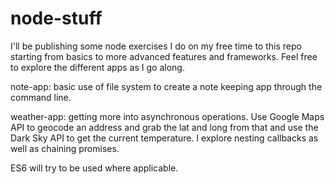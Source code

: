 # node-stuff

I'll be publishing some node exercises I do on my free time to this repo starting from basics to more advanced features and frameworks. Feel free to explore the different apps as I go along.

note-app: basic use of file system to create a note keeping app through the command line.

weather-app: getting more into asynchronous operations. Use Google Maps API to geocode an address and grab the lat and long from that and use the Dark Sky API to get the current temperature. I explore nesting callbacks as well as chaining promises.

ES6 will try to be used where applicable.
